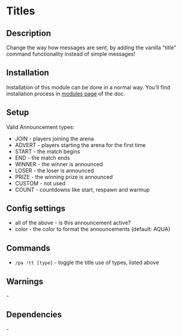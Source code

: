 # Titles
## Description

Change the way how messages are sent, by adding the vanilla "title" command functionality instead of simple messages!
## Installation

Installation of this module can be done in a normal way. You'll find installation process in [modules page](../modules.md#installing-modules) of the doc.
## Setup

Valid Announcement types:

- JOIN \- players joining the arena
- ADVERT \- players starting the arena for the first time
- START \- the match begins
- END \- the match ends
- WINNER \- the winner is announced
- LOSER \- the loser is announced
- PRIZE \- the winning prize is announced
- CUSTOM \- not used
- COUNT \- countdowns like start, respawn and warmup

## Config settings

- all of the above \- is this announcement active?
- color \- the color to format the announcements (default: AQUA) 

## Commands

- `/pa !tt [type]` \- toggle the title use of types, listed above

## Warnings

\-

## Dependencies

\-
